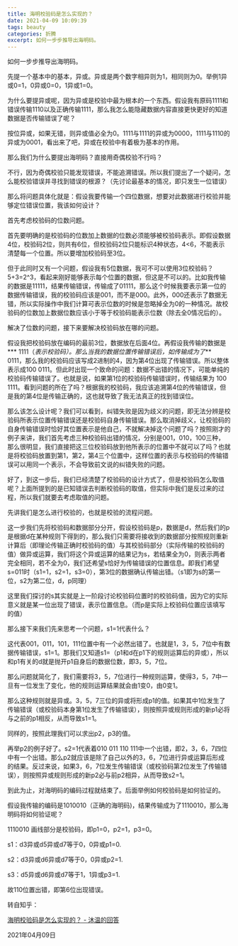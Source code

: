 ```yaml
---
title: 海明校验码是怎么实现的？
date: 2021-04-09 10:09:39
tags: beauty
categories: 折腾
excerpt: 如何一步步推导出海明码。
---
```


如何一步步推导出海明码。

先提一个基本中的基本，异或。异或是两个数字相异则为1，相同则为0。举例1异或0=1，0异或0=0，1异或1=0。

为什么要提异或呢，因为异或是校验中最为根本的一个东西。假设我有原码1111和错误传输1110以及正确传输1111，那么我怎么能隐藏数据内容直接更快更好的知道数据是否传输错误了呢？

按位异或，如果无错，则异或值必全为0。1111与1111的异或为0000，1111与1110的异或为0001，看出来了吧，异或在校验中有着极为基本的作用。

那么我们为什么要提出海明码？直接用奇偶校验不行吗？

不行，因为奇偶校验只能发现错误，不能追溯错误。所以我们提出了一个疑问，怎么能校验错误并寻找到错误的根源？（先讨论最基本的情况，即只发生一位错误）

那么将问题具体化就是：假设我要传输一个四位数据，想要对此数据进行校验并能够定位错误位置，我该如何设计？

首先考虑校验码的位数问题。

首先要明确的是校验码的位数加上数据的位数必须能够被校验码表示。即假设数据4位，校验码2位，则共有6位，但校验码2位只能标识4种状态，4<6，不能表示清楚每一个位置。所以要增加校验码至3位。

但于此同时又有一个问题，假设我有5位数据，我可不可以使用3位校验码？5+3=2^3，看起来刚好能够表示每个位置的数据，但这是不可以的。比如我传输的数据是11111，结果传输错误，传输成了01111，那么这个时候我要表示第一位的数据传输错误，我的校验码应该是001，而不是000。此外，000还表示了数据无错，所以实际操作中我们计算可表示位数的时候是忽略掉全为0的一种情况。故校验码的位数加上数据位数应该小于等于校验码能表示位数（除去全0情况后的）。

解决了位数的问题，接下来要解决校验码放在哪的问题。

假设我把校验码放在编码的最前3位，数据放在后面4位。再假设我传输的数据是*** 1111（*表示校验码）。那么当我的数据位置传输错误后，如传输成为了*** 0111，那么我的校验码应该写成2进制的4，因为第4位出现了传输错误。所以整体表示成100 0111。但此时出现一个致命的问题：数据不出错的情况下，可能单纯的校验码传输错误了。也就是说，如果第1位的校验码传输错误时，传输结果为 100 1111。看到问题的所在了吗？根据我的校验码，我应该追溯第4位的传输错误，但是我的第4位是传输正确的，这也就导致了我无法真正的找到错误位。

那么该怎么设计呢？我们可以看到，纠错失败是因为歧义的问题，即无法分辨是校验码所表示位置传输错误还是校验码自身传输错误。那么取消掉歧义，让校验码的自身传输错误时恰好其位置表示是他自己，不就解决掉这个问题了吗？按照刚才的例子来讲，我们首先考虑三种校验码出错的情况，分别是001，010，100三种，那么很明显，我们直接把这三位校验码放到他所表示的位置中不就可以了吗？也就是将校验码放置到第1，第2，第4三个位置中，这样位置的表示与校验码的传输错误可以用同一个表示，不会导致前文说的纠错失败的问题。

好了，到这一步后，我们已经清楚了校验码的设计方式了，但是校验码怎么取值呢？上面所提到的是已知错误去判断校验码的取值，但实际中我们是反过来的过程，所以我们就要去考虑取值的问题。

先讲我们是怎么进行校验的，也就是校验的流程问题。

这一步我们先将校验码和数据部分分开，假设校验码是p，数据是d，然后我们的p是根据d在某种规则下得到的，那么我们只需要将接收到的数据部分按照规则重新计算后（即理论传输正确时校验码的值）与其校验码部分（实际传输的校验码的值）做异或运算，我们将这个异或运算的结果记为s，若结果全为0，则表示两者完全相同，若不全为0，我们还希望s恰好为传输错误的位置信息。即我们希望s=011时（s1=1，s2=1，s3=0），第3位的数据确认传输出错。（s1即为s的第一位，s2为第二位，d，p同理）

这里我们探讨的s其实就是上一阶段讨论校验码位置时的校验码值，因为它的实际意义就是某一位出现了错误，表示位置信息。（而p是实际上校验码位置应该填写的值）

那么接下来我们先来思考一个问题，s1=1代表什么？

这代表001，011，101，111位置中有一个必然出错了。也就是1，3，5，7位中有数据传输错误，s1=1。那我们又知道s1=（p1和d在p1下的规则运算后的异或），所以和p1有关的d就是抛开p1自身后的数据位数，即3，5，7位。

那么问题就简化了，我们需要将3，5，7位进行一种规则运算，使得3，5，7中一旦有一位发生了变化，他的规则运算结果就会由1变0，由0变1。

那么这种规则就是异或。3，5，7三位的异或将形成p1的值。如果其中1位发生了传输错误（或校验码本身第1位发生了传输错误），则按照异或规则形成的新p1必将与之前的p1相反，从而导致s1=1。

同样的，按照此理我们可以求出p2，p3的值。

再举p2的例子好了。s2=1代表着010 011 110 111中一个出错，即2，3，6，7四位中有一个出错。那么p2就应该是除了自己以外的3，6，7位进行异或运算后形成的结果。反过来说，如果3，6，7位发生传输错误（或校验码第2位发生了传输错误），则按照异或规则形成的新p2必与前p2相异，从而导致s2=1。

到此为止，对海明码的编码过程就结束了。后面举例如何校验码是如何验证的。

假设我传输的编码是1010010（正确的海明码)，结果传输成为了1110010，那么海明码将如何验证呢？

1110010 画线部分是校验码，即p1=0，p2=1，p3=0。

s1：d3异或d5异或d7等于0，0异或p1=0.

s2：d3异或d6异或d7等于0，0异或p2=1.

s3：d5异或d6异或d7等于1，1异或p3=1.

故110位置出错，即第6位出现错误。



转自知乎：

[海明校验码是怎么实现的？ - 沐温的回答](https://www.zhihu.com/question/29169628/answer/837787585)

2021年04月09日